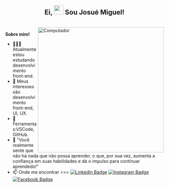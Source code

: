 <div align = "center">

##  Ei, <img src = "https://raw.githubusercontent.com/iampavangandhi/iampavangandhi/master/gifs/Hi.gif" width = "30px"> Sou Josué Miguel! </h2>

<br />
</div>

<img src="https://camo.githubusercontent.com/7b74c6396b4fe40895b2d3da58b95e97abbd2e15c5ef58be30e954fc1b059da8/68747470733a2f2f692e696d6775722e636f6d2f384d75705a48592e676966" min-width="400px" max-width="400px" width="400px" align="right" alt="Computador">

**Sobre mim!**

- 👨🏽‍💻 Atualmente estou estudando desenvolvimento front-end.
- 🤔 Meus interesses são desenvolvimento front-end, UI, UX.
- 💼 Ferramentas:VSCode, GitHub.
- 💬 "Você realmente sente que não há nada que não possa aprender, o que, por sua vez, aumenta a confiança em suas habilidades e dá o impulso para continuar aprendedo!"
- 📫 Onde me encontrar >>> 
[![Linkedin Badge](https://img.shields.io/badge/linkedin-%230077B5.svg?&style=flat-square&logo=linkedin&logoColor=white)](https://www.linkedin.com/in/josu%C3%A9-miguel-0b06b9214/)  [![Instagram Badge](https://img.shields.io/badge/instagram-%23E4405F.svg?&style=flat-square&logo=instagram&logoColor=white)](https://www.instagram.com/josue_blessed/) [![Facebook Badge](https://img.shields.io/badge/facebook-%231877F2.svg?&style=flat-square&logo=facebook&logoColor=white)](https://web.facebook.com/Josue.DrumMan/)

